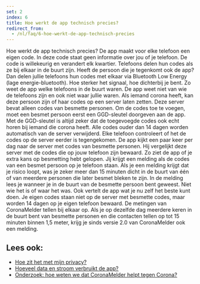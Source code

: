 ```yaml
---
set: 2
index: 6
title: Hoe werkt de app technisch precies?
redirect_from: 
  - /nl/faq/6-hoe-werkt-de-app-technisch-precies
---
```

Hoe werkt de app technisch precies?
De app maakt voor elke telefoon een eigen code. In deze code staat geen informatie over jou of je telefoon. De code is willekeurig en verandert elk kwartier.
Telefoons delen hun codes als ze bij elkaar in de buurt zijn. Heeft de persoon die je tegenkomt ook de app? Dan delen jullie telefoons hun codes met elkaar via Bluetooth Low Energy (lage energie-bluetooth). Hoe sterker het signaal, hoe dichterbij je bent. Zo weet de app welke telefoons in de buurt waren. De app weet niet van wie de telefoons zijn en ook niet waar jullie waren.
Als iemand corona heeft, kan deze persoon zijn of haar codes op een server laten zetten. Deze server bevat alleen codes van besmette personen. Om de codes toe te voegen, moet een besmet persoon eerst een GGD-sleutel doorgeven aan de app. Met de GGD-sleutel is altijd zeker dat de toegevoegde codes ook echt horen bij iemand die corona heeft. Alle codes ouder dan 14 dagen worden automatisch van de server verwijderd.
Elke telefoon controleert of het de codes op de server eerder is tegengekomen. De app kijkt een paar keer per dag naar de server met codes van besmette personen. Hij vergelijkt deze server met de codes die op jouw telefoon zijn bewaard. Zo ziet de app of je extra kans op besmetting hebt gelopen.
Jij krijgt een melding als de codes van een besmet persoon op je telefoon staan. Als je een melding krijgt dat je risico loopt, was je zeker meer dan 15 minuten dicht in de buurt van één of van meerdere personen die later besmet bleken te zijn. In de melding lees je wanneer je in de buurt van de besmette persoon bent geweest. Niet wie het is of waar het was. Ook vertelt de app wat je nu zelf het beste kunt doen. Je eigen codes staan niet op de server met besmette codes, maar worden 14 dagen op je eigen telefoon bewaard.
De metingen van CoronaMelder tellen bij elkaar op. Als je op dezelfde dag meerdere keren in de buurt bent van besmette personen en die contacten tellen op tot 15 minuten binnen 1,5 meter, krijg je sinds versie 2.0 van CoronaMelder ook een melding. 

## Lees ook:

- [Hoe zit het met mijn privacy?](/nl/faq/2-8-hoe-zit-het-met-mijn-privacy)
- [Hoeveel data en stroom verbruikt de app?](/nl/faq/2-2-hoeveel-data-en-stroom-gebruikt-de-app)
- [Onderzoek: hoe weten we dat CoronaMelder helpt tegen Corona?](/nl/faq/3-1-onderzoek-hoe-weten-we-of-coronamelder-helpt-tegen-corona)
